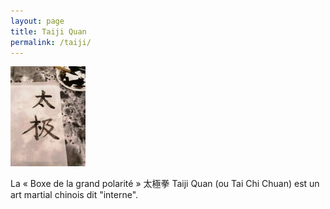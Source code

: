 ```yaml
---
layout: page
title: Taiji Quan
permalink: /taiji/
---
```


![Taiji Quan](/images/Taiji_calli.jpg)

La « Boxe de la grand polarité » 太極拳 Taiji Quan (ou Tai Chi Chuan) est un art martial chinois dit "interne".
